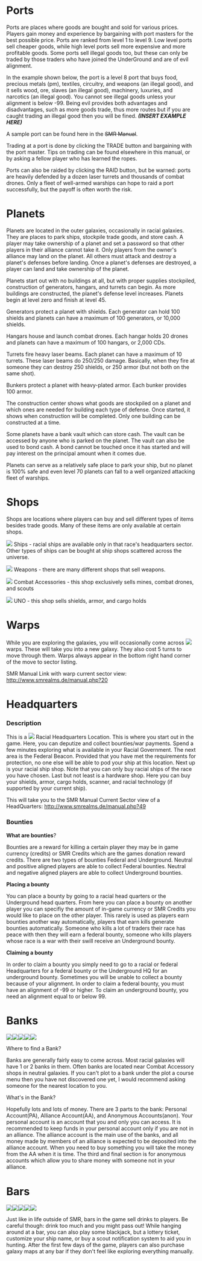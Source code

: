 <!-- TITLE: Locations -->
<!-- SUBTITLE: A quick summary of Locations -->

# **Ports**

Ports are places where goods are bought and sold for various prices. Players gain money and experience by bargaining with port masters for the best possible price. Ports are ranked from level 1 to level 9. Low level ports sell cheaper goods, while high level ports sell more expensive and more profitable goods. Some ports sell illegal goods too, but these can only be traded by those traders who have joined the UnderGround and are of evil alignment.

In the example shown below, the port is a level 8 port that buys food, precious metals (pm), textiles, circuitry, and weapons (an illegal good), and it sells wood, ore, slaves (an illegal good), machinery, luxuries, and narcotics (an illegal good). You cannot see illegal goods unless your alignment is below -99. Being evil provides both advantages and disadvantages, such as more goods trade, thus more routes but if you are caught trading an illegal good then you will be fined.
***(INSERT EXAMPLE HERE)***

A sample port can be found here in the ~~SMR Manual~~.

Trading at a port is done by clicking the TRADE button and bargaining with the port master. Tips on trading can be found elsewhere in this manual, or by asking a fellow player who has learned the ropes.

Ports can also be raided by clicking the RAID button, but be warned: ports are heavily defended by a dozen laser turrets and thousands of combat drones. Only a fleet of well-armed warships can hope to raid a port successfully, but the payoff is often worth the risk.

# **Planets**

Planets are located in the outer galaxies, occasionally in racial galaxies. They are places to park ships, stockpile trade goods, and store cash. A player may take ownership of a planet and set a password so that other players in their alliance cannot take it. Only players from the owner's alliance may land on the planet. All others must attack and destroy a planet's defenses before landing. Once a planet's defenses are destroyed, a player can land and take ownership of the planet.

Planets start out with no buildings at all, but with proper supplies stockpiled, construction of generators, hangars, and turrets can begin. As more buildings are constructed, the planet's defense level increases. Planets begin at level zero and finish at level 45.

Generators protect a planet with shields. Each generator can hold 100 shields and planets can have a maximum of 100 generators, or 10,000 shields.

Hangars house and launch combat drones. Each hangar holds 20 drones and planets can have a maximum of 100 hangars, or 2,000 CDs.

Turrets fire heavy laser beams. Each planet can have a maximum of 10 turrets. These laser beams do 250/250 damage. Basically, when they fire at someone they can destroy 250 shields, or 250 armor (but not both on the same shot).

Bunkers protect a planet with heavy-plated armor. Each bunker provides 100 armor.

The construction center shows what goods are stockpiled on a planet and which ones are needed for building each type of defense. Once started, it shows when construction will be completed. Only one building can be constructed at a time.

Some planets have a bank vault which can store cash. The vault can be accessed by anyone who is parked on the planet. The vault can also be used to bond cash. A bond cannot be touched once it has started and will pay interest on the principal amount when it comes due.

Planets can serve as a relatively safe place to park your ship, but no planet is 100% safe and even level 70 planets can fall to a well organized attacking fleet of warships.

# **Shops**

Shops are locations where players can buy and sell different types of items besides trade goods. Many of these items are only available at certain shops.

<img src="https://www.smrealms.de/images/shipdealer.gif"> Ships - racial ships are available only in that race's headquarters sector. Other types of ships can be bought at ship shops scattered across the universe.

<img src="https://www.smrealms.de/images/weapon_shop.png"> Weapons - there are many different shops that sell weapons.

<img src="https://www.smrealms.de/images/hardware.png"> Combat Accessories - this shop exclusively sells mines, combat drones, and scouts

<img src="https://www.smrealms.de/images/hardware.png"> UNO - this shop sells shields, armor, and cargo holds


# **Warps**

While you are exploring the galaxies, you will occasionally come across <img src="https://www.smrealms.de/images/warp.png"> warps. These will take you into a new galaxy. They also cost 5 turns to move through them. Warps always appear in the bottom right hand corner of the move to sector listing.

SMR Manual Link with warp current sector view: http://www.smrealms.de/manual.php?20

# **Headquarters**

### **Description**

This is a <img src="https://www.smrealms.de/images/government.gif"> Racial Headquarters Location. This is where you start out in the game. Here, you can deputize and collect bounties/war payments. Spend a few minutes exploring what is available in your Racial Government. The next area is the Federal Beacon. Provided that you have met the requirements for protection, no one else will be able to pod your ship at this location. Next up is your racial ship shop. Note that you can only buy racial ships of the race you have chosen. Last but not least is a hardware shop. Here you can buy your shields, armor, cargo holds, scanner, and racial technology (if supported by your current ship).

This will take you to the SMR Manual Current Sector view of a HeadQuarters: http://www.smrealms.de/manual.php?49

### **Bounties**

**What are bounties**?

Bounties are a reward for killing a certain player they may be in game currency (credits) or SMR Credits which are the games donation reward credits. There are two types of bounties Federal and Underground. Neutral and positive aligned players are able to collect Federal bounties. Neutral and negative aligned players are able to collect Underground bounties.

**Placing a bounty**

You can place a bounty by going to a racial head quarters or the Underground head quarters. From here you can place a bounty on another player you can specifiy the amount of in-game currency or SMR Credits you would like to place on the other player. This rarely is used as players earn bounties another way automatically, players that earn kills generate bounties automatically. Someone who kills a lot of traders their race has peace with then they will earn a federal bounty, someone who kills players whose race is a war with their swill receive an Underground bounty.

**Claiming a bounty**

In order to claim a bounty you simply need to go to a racial or federal Headquarters for a federal bounty or the Underground HQ for an underground bounty. Sometimes you will be unable to collect a bounty because of your alignment. In order to claim a federal bounty, you must have an alignment of -99 or higher. To claim an underground bounty, you need an alignment equal to or below 99.

# **Banks**

<img src="https://www.smrealms.de/images/bank.png"><img src="https://www.smrealms.de/images/bank2.png"><img src="https://www.smrealms.de/images/bank3.png"><img src="https://www.smrealms.de/images/bank4.png"><img src="https://www.smrealms.de/images/bank5.png">

Where to find a Bank?

Banks are generally fairly easy to come across. Most racial galaxies will have 1 or 2 banks in them. Often banks are located near Combat Accessory shops in neutral galaxies. If you can't plot to a bank under the plot a course menu then you have not discovered one yet, I would recommend asking someone for the nearest location to you.

What's in the Bank?

Hopefully lots and lots of money. There are 3 parts to the bank: Personal Account(PA), Alliance Account(AA), and Anonymous Accounts(anon). Your personal account is an account that you and only you can access. It is recommended to keep funds in your personal account only if you are not in an alliance. The alliance account is the main use of the banks, and all money made by members of an alliance is expected to be deposited into the alliance account. When you need to buy something you will take the money from the AA when it is time. The third and final section is for anonymous accounts which allow you to share money with someone not in your alliance.

# **Bars**
<img src="https://www.smrealms.de/images/bar.png"><img src="https://www.smrealms.de/images/bar2.png"><img src="https://www.smrealms.de/images/bar3.png"><img src="https://www.smrealms.de/images/bar4.png"><img src="https://www.smrealms.de/images/bar5.png">

Just like in life outside of SMR, bars in the game sell drinks to players. Be careful though: drink too much and you might pass out! While hanging around at a bar, you can also play some blackjack, but a lottery ticket, customize your ship name, or buy a scout notification system to aid you in hunting. After the first few days of the game, players can also purchase galaxy maps at any bar if they don't feel like exploring everything manually.